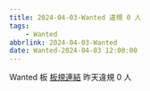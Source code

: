 ```yaml
---
title: 2024-04-03-Wanted 違規 0 人
tags:
    - Wanted
abbrlink: 2024-04-03-Wanted
date: Wanted-2024-04-03 12:00:00
---
```

Wanted 板 [板規連結](https://www.ptt.cc/bbs/Wanted/M.1608829773.A.D3B.html)
昨天違規 0 人
